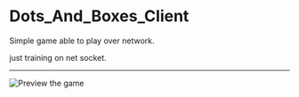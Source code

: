 # Dots_And_Boxes_Client
Simple game able to play over network.

just training on net socket.
<hr style="color:blue">
<img src="https://github.com/aaref-sh/Dots_And_Boxes_Client/blob/master/images/Game.png" alt="Preview the game">
